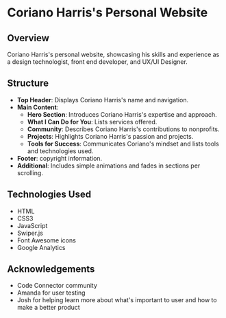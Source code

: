 # Coriano Harris's Personal Website

## Overview

Coriano Harris's personal website, showcasing his skills and experience as a design technologist, front end developer, and UX/UI Designer.

## Structure

- **Top Header**: Displays Coriano Harris's name and navigation.
- **Main Content**:
  - **Hero Section**: Introduces Coriano Harris's expertise and approach.
  - **What I Can Do for You**: Lists services offered.
  - **Community**: Describes Coriano Harris's contributions to nonprofits.
  - **Projects**: Highlights Coriano Harris's passion and projects.
  - **Tools for Success**: Communicates Coriano's mindset and lists tools and technologies used.
- **Footer**: copyright information.
- **Additional**: Includes simple animations and fades in sections per scrolling. 

## Technologies Used

- HTML
- CSS3
- JavaScript
- Swiper.js
- Font Awesome icons
- Google Analytics

## Acknowledgements

- Code Connector community
- Amanda for user testing
- Josh for helping learn more about what's important to user and how to make a better product


